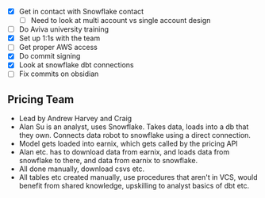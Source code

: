 - [x] Get in contact with Snowflake contact 
	- [ ] Need to look at multi account vs single account design 
- [ ] Do Aviva university training
- [x] Set up 1:1s with the team
- [ ] Get proper AWS access
- [x] Do commit signing
- [x] Look at snowflake dbt connections
- [ ] Fix commits on obsidian
## Pricing Team
- Lead by Andrew Harvey and Craig
- Alan Su is an analyst, uses Snowflake. Takes data, loads into a db that they own. Connects data robot to snowflake using a direct connection.
- Model gets loaded into earnix, which gets called by the pricing API
- Alan etc. has to download data from earnix, and loads data from snowflake to there, and data from earnix to snowflake. 
- All done manually, download csvs etc. 
- All tables etc created manually, use procedures that aren't in VCS, would benefit from shared knowledge, upskilling to analyst basics of dbt etc. 
